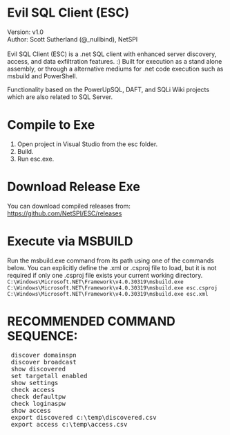 # Evil SQL Client (ESC)
 Version: v1.0 <Br>
 Author: Scott Sutherland (@_nullbind), NetSPI <Br>
<br>
Evil SQL Client (ESC) is a .net SQL client with enhanced server discovery, access, and data exfiltration features. :)  Built for execution as a stand alone assembly, or through a alternative mediums for  .net code execution such as msbuild and PowerShell. <br>
 
Functionality based on the PowerUpSQL, DAFT, and SQLi Wiki projects which are also related to SQL Server.
  
# Compile to Exe
1. Open project in Visual Studio from the esc folder.
2. Build.
3. Run esc.exe.

# Download Release Exe
You can download compiled releases from: https://github.com/NetSPI/ESC/releases
  
# Execute via MSBUILD 
Run the msbuild.exe command from its path using one of the commands below. You can explicitly define the .xml or .csproj file to load, but it is not required if only one .csproj file exists your current working directory. 
 ` C:\Windows\Microsoft.NET\Framework\v4.0.30319\msbuild.exe ` <br>
 `C:\Windows\Microsoft.NET\Framework\v4.0.30319\msbuild.exe esc.csproj` <Br>
 `C:\Windows\Microsoft.NET\Framework\v4.0.30319\msbuild.exe esc.xml` <br>
 
 # RECOMMENDED COMMAND SEQUENCE:
 <pre>
 discover domainspn 
 discover broadcast
 show discovered
 set targetall enabled
 show settings
 check access
 check defaultpw
 check loginaspw
 show access
 export discovered c:\temp\discovered.csv
 export access c:\temp\access.csv
 </pre>
